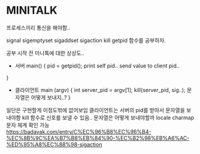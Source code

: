 # MINITALK

프로세스끼리 통신을 해야함.. 

signal
sigemptyset
sigaddset
sigaction
kill
getpid
함수를 공부하자.

공부 시작 전 미니톡에 대한 상상도..

- 서버
main()
{
	pid = getpid();
	print self pid..
	send value to client pid..

}

- 클라이언트
main (argv)
{
	int server_pid = argv[1];
	kill(server_pid, sig..);
	문자열은 어떻게 보내지..?
}

일단은 구현할게 이정도밖에 없어보임 
클라이언트는 서버의 pid를 받아서 문자열을 보내야함 
kill 함수로 신호를 보낼 수 있음.. 문자열은 어떻게 보내야할까
locale charmap 문자 체계 확인 가능
https://badayak.com/entry/C%EC%96%B8%EC%96%B4-%EC%8B%9C%EA%B7%B8%EB%84%90-%EC%B2%98%EB%A6%AC-%ED%95%A8%EC%88%98-sigaction
